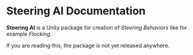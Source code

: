 # Steering AI Documentation

**Steering AI** is a Unity package for creation of *Steering Behaviors* like for example *Flocking*.

If you are reading this, the package is not yet released anywhere.
